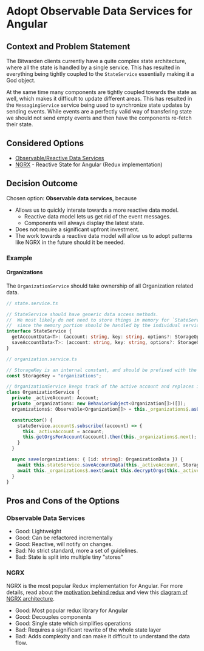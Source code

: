 # Adopt Observable Data Services for Angular

## Context and Problem Statement

The Bitwarden clients currently have a quite complex state architecture, where
all the state is handled by a single service. This has resulted in everything
being tightly coupled to the `StateService` essentially making it a God object.

At the same time many components are tightly coupled towards the state as well,
which makes it difficult to update different areas. This has resulted in the
`MessagingService` service being used to synchronize state updates by sending
events. While events are a perfectly valid way of transfering state we should
not send empty events and then have the components re-fetch their state.

## Considered Options

* [Observable/Reactive Data Services][observable]
* [NGRX](https://ngrx.io/) - Reactive State for Angular (Redux implementation)

## Decision Outcome

Chosen option: **Observable data services**, because

* Allows us to quickly interate towards a more reactive data model.
  * Reactive data model lets us get rid of the event messages.
  * Components will always display the latest state.
* Does not require a significant upfront investment.
* The work towards a reactive data model will allow us to adopt patterns like
NGRX in the future should it be needed.

### Example

#### Organizations

The `OrganizationService` should take ownership of all Organization related
data.

```ts
// state.service.ts

// StateService should have generic data access methods.
//  We most likely do not need to store things in memory for `StateService`
//  since the memory portion should be handled by the individual services.
interface StateService {
  getAccountData<T>: (account: string, key: string, options?: StorageOptions) => Promise<T>;
  saveAccountData<T>: (account: string, key: string, options?: StorageOptions) => Promise<T>;
}

// organization.service.ts

// StorageKey is an internal constant, and should be prefixed with the domain.
const StorageKey = "organizations";

// OrganizationService keeps track of the active account and replaces it's data if needed.
class OrganizationService {
  private _activeAccount: Account;
  private _organizations: new BehaviorSubject<Organization[]>([]);
  organizations$: Observable<Organization[]> = this._organizations$.asObservable();

  constructor() {
    stateService.account$.subscribe((account) => {
      this._activeAccount = account;
      this.getOrgsForAccount(account).then(this._organizations$.next);
    }
  }

  async save(organizations: { [id: string]: OrganizationData }) {
    await this.stateService.saveAccountData(this._activeAccount, StorageKey, organizations);
    await this._organizations$.next(await this.decryptOrgs(this._activeAccount, organizations));
  }
}
```

## Pros and Cons of the Options

### Observable Data Services

* Good: Lightweight
* Good: Can be refactored incrementally
* Good: Reactive, will notify on changes.
* Bad: No strict standard, more a set of guidelines.
* Bad: State is split into multiple tiny "stores"

### NGRX

NGRX is the most popular Redux implementation for Angular. For more details,
read about the [motivation behind redux][redux-motivation] and view this
[diagram of NGRX architecture](https://ngrx.io/guide/store).

* Good: Most popular redux library for Angular
* Good: Decouples components
* Good: Single state which simplifies operations
* Bad: Requires a significant rewrite of the whole state layer
* Bad: Adds complexity and can make it difficult to understand the data flow.

[observable]: https://blog.angular-university.io/how-to-build-angular2-apps-using-rxjs-observable-data-services-pitfalls-to-avoid/
[redux-motivation]: https://redux.js.org/understanding/thinking-in-redux/motivation